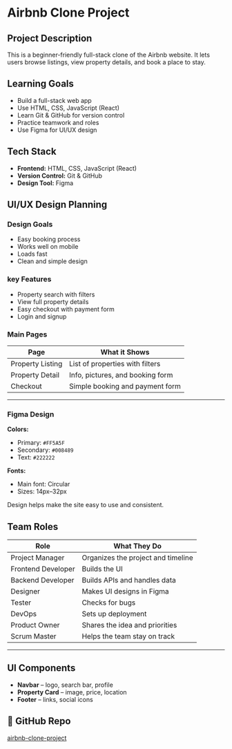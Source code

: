 
#  Airbnb Clone Project

## Project Description

This is a beginner-friendly full-stack clone of the Airbnb website. It lets users browse listings, view property details, and book a place to stay.


## Learning Goals

- Build a full-stack web app
- Use HTML, CSS, JavaScript (React)
- Learn Git & GitHub for version control
- Practice teamwork and roles
- Use Figma for UI/UX design



## Tech Stack

- **Frontend:** HTML, CSS, JavaScript (React)
- **Version Control:** Git & GitHub
- **Design Tool:** Figma


## UI/UX Design Planning

### Design Goals

- Easy booking process  
- Works well on mobile  
- Loads fast  
- Clean and simple design  

### key Features

- Property search with filters  
- View full property details  
- Easy checkout with payment form  
- Login and signup



### Main Pages

| Page                 | What it Shows                         |
|----------------------|----------------------------------------|
| Property Listing     | List of properties with filters        |
| Property Detail      | Info, pictures, and booking form       |
| Checkout             | Simple booking and payment form        |

---

### Figma Design

**Colors:**
- Primary: `#FF5A5F`
- Secondary: `#008489`
- Text: `#222222`

**Fonts:**
- Main font: Circular
- Sizes: 14px–32px

Design helps make the site easy to use and consistent.


## Team Roles

| Role               | What They Do                         |
|--------------------|---------------------------------------|
| Project Manager    | Organizes the project and timeline    |
| Frontend Developer | Builds the UI                         |
| Backend Developer  | Builds APIs and handles data          |
| Designer           | Makes UI designs in Figma             |
| Tester             | Checks for bugs                       |
| DevOps             | Sets up deployment                    |
| Product Owner      | Shares the idea and priorities        |
| Scrum Master       | Helps the team stay on track          |

---

## UI Components

- **Navbar** – logo, search bar, profile
- **Property Card** – image, price, location
- **Footer** – links, social icons



## 📂 GitHub Repo

[airbnb-clone-project](https://github.com/Faith-Meli/airbnb-clone-project/edit/main/README.md)

